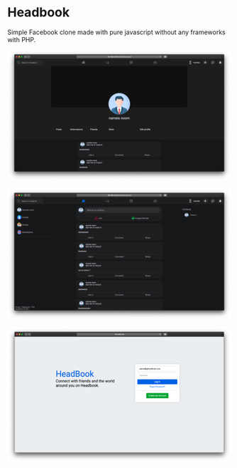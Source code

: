 # Headbook
Simple Facebook clone made with pure javascript without any frameworks with PHP.

![alt text](https://github.com/RatajXX1/Headbook/blob/main/screen1.png?raw=true)

![alt text](https://github.com/RatajXX1/Headbook/blob/main/screen2.png?raw=true)

![alt text](https://github.com/RatajXX1/Headbook/blob/main/screen3.png?raw=true)
